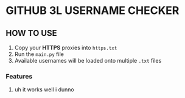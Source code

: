 # GITHUB 3L USERNAME CHECKER

## HOW TO USE
 1. Copy your **HTTPS** proxies into `https.txt`
 2. Run the `main.py` file
 3. Available usernames will be loaded onto multiple `.txt` files

### Features
 1. uh it works well i dunno